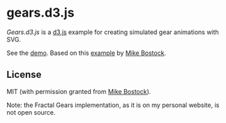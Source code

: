 # gears.d3.js #

_Gears.d3.js_ is a [d3.js](http://d3js.org/) example for creating simulated gear animations with SVG.

See the [demo](https://codepen.io/liabru/pen/Edinj). Based on this [example](http://bl.ocks.org/mbostock/1353700) by [Mike Bostock](https://github.com/mbostock).

## License ##

MIT (with permission granted from [Mike Bostock](https://github.com/mbostock)).

Note: the Fractal Gears implementation, as it is on my personal website, is not open source.
